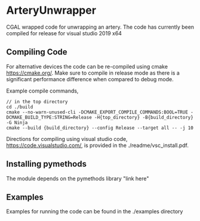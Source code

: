 # ArteryUnwrapper

CGAL wrapped code for unwrapping an artery. The code has currently been compiled for release for visual studio 2019 x64

## Compiling Code
For alternative devices the code can be re-compiled using cmake https://cmake.org/. Make sure to compile in release mode as there is a significant performance difference when compared to debug mode.

Example compile commands,

````
// in the top directory
cd ./build
cmake --no-warn-unused-cli -DCMAKE_EXPORT_COMPILE_COMMANDS:BOOL=TRUE -DCMAKE_BUILD_TYPE:STRING=Release -H{top_directory} -B{build_directory} -G Ninja
cmake --build {build_directory} --config Release --target all -- -j 10
````

Directions for compiling using visual studio code, https://code.visualstudio.com/, is provided in the ./readme/vsc_install.pdf.

## Installing pymethods
The module depends on the pymethods library "link here"

## Examples
Examples for running the code can be found in the ./examples directory


